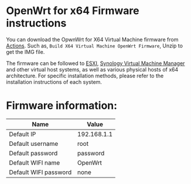 # OpenWrt for x64  Firmware instructions

You can download the OpwnWrt for X64 Virtual Machine firmware from [Actions](https://github.com/ophub/op/actions). Such as, `Build X64 Virtual Machine OpenWrt Firmware`, Unzip to get the IMG file.


The firmware can be followed to [ESXI](https://www.vmware.com/products/esxi-and-esx.html), [Synology Virtual Machine Manager](https://www.synology.cn/en-global/dsm/feature/virtual_machine_manager) and other virtual host systems, as well as various physical hosts of x64 architecture. For specific installation methods, please refer to the installation instructions of each system.


# Firmware information:

| Name | Value |
| ---- | ---- |
| Default IP | 192.168.1.1 |
| Default username | root |
| Default password | password |
| Default WIFI name | OpenWrt |
| Default WIFI password | none |
